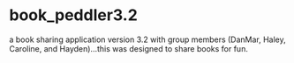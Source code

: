 # book_peddler3.2
a book sharing application version 3.2 with group members (DanMar, Haley, Caroline, and Hayden)...this was designed to share books for fun. 
